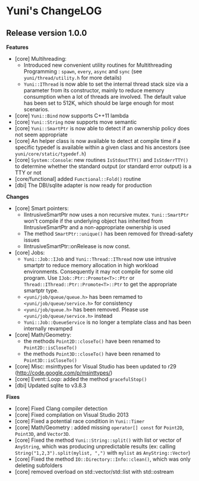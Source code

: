 Yuni's ChangeLOG
================


Release version 1.0.0
---------------------

**Features**

 * [core] Multihreading:
   - Introduced new convenient utility routines for Multithreading Programming :
     `spawn`, `every`, `async` and `sync` (see `yuni/thread/utility.h` for more details)
   - `Yuni::IThread` is now able to set the internal thread stack size via a parameter
     from its constructor, mainly to reduce memory consumption when a lot of threads are involved.
     The default value has been set to 512K, which should be large enough for most scenarios.
 * [core] `Yuni::Bind` now supports C++11 lambda
 * [core] `Yuni::String` now supports move semantic
 * [core] `Yuni::SmartPtr` is now able to detect if an ownership policy does not seem appropriate
 * [core] An helper class is now available to detect at compile time if a specific typedef
   is available within a given class and his ancestors (see `yuni/core/static/typedef.h`)
 * [core] `System::Console`: new routines `IsStdoutTTY()` and `IsStderrTTY()` to determine
   whether the standard output (or standard error output) is a TTY or not
 * [core/functional] added `Functional::Fold()` routine
 * [dbi] The DBI/sqlite adapter is now ready for production

**Changes**

* [core] Smart pointers:
    - IIntrusiveSmartPtr now uses a non recursive mutex.
      `Yuni::SmartPtr` won't compile if the underlying object has inherited
      from IIntrusiveSmartPtr and a non-appropriate ownership is used
    - The method `SmartPtr::unique()` has been removed for thread-safety issues
    - IIntrusiveSmartPtr::onRelease is now const.
* [core] Jobs:
   - `Yuni::Job::IJob` and `Yuni::Thread::IThread` now use intrusive smartptr
     to reduce memory allocation in high workload environments. Consequently it may not compile
     for some old program. Use `IJob::Ptr::Promote<T>::Ptr` or `Thread::IThread::Ptr::Promote<T>::Ptr`
     to get the appropriate smartptr type.
   - `<yuni/job/queue/queue.h>` has been remamed to `<yuni/job/queue/service.h>` for consistency
   - `<yuni/job/queue.h>` has been removed. Please use `<yuni/job/queue/service.h>` instead
   - `Yuni::Job::QueueService` is no longer a template class and has been
     internally revamped
 * [core] Math/Geometry:
   - the methods `Point2D::closeTo()` have been renamed to `Point2D::isCloseTo()`
   - the methods `Point3D::closeTo()` have been renamed to `Point3D::isCloseTo()`
 * [core] Misc: msinttypes for Visual Studio has been updated to r29 (http://code.google.com/p/msinttypes/)
 * [core] Event::Loop: added the method `gracefulStop()`
 * [dbi] Updated sqlite to v3.8.3

**Fixes**

 * [core] Fixed Clang compiler detection
 * [core] Fixed compilation on Visual Studio 2013
 * [core] Fixed a potential race condition in `Yuni::Timer`
 * [core] Math/Geometry : added missing `operator[] const` for `Point2D`, `Point3D`, and `Vector3D`.
 * [core] Fixed the method `Yuni::String::split()` with list or vector of `AnyString`,
   which was producing unpredictable results (ex: calling `String("1,2,3").split(mylist, ",")`
   with `mylist` as `AnyString::Vector`)
 * [core] Fixed the method `IO::Directory::Info::clean()`, which was only deleting subfolders
 * [core] removed overload on std::vector/std::list with std::ostream

